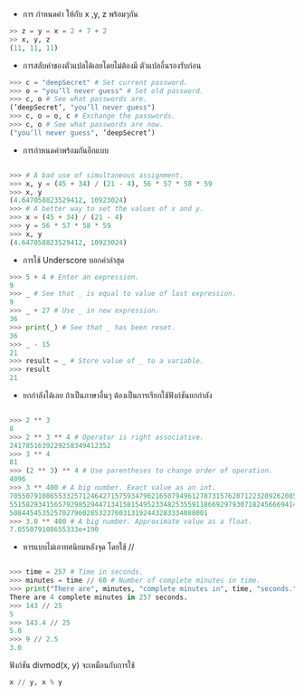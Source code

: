 - การ กำหนดค่า ให้กับ x ,y, z พร้อมๆกัน

```python
>> z = y = x = 2 + 7 + 2
>> x, y, z
(11, 11, 11)
```




- การสลับค่าของตัวแปลได้เลยโดยไม่ต้องมี ตัวแปลอื่นรองรับก่อน

```Python
>>> c = "deepSecret" # Set current password.
>>> o = "you’ll never guess" # Set old password.
>>> c, o # See what passwords are.
(’deepSecret’, "you’ll never guess")
>>> c, o = o, c # Exchange the passwords.
>>> c, o # See what passwords are now.
("you’ll never guess", ’deepSecret’)
```




- การกำหนดค่าพร้อมกันอีกแบบ

```Python

>>> # A bad use of simultaneous assignment.
>>> x, y = (45 + 34) / (21 - 4), 56 * 57 * 58 * 59
>>> x, y
(4.647058823529412, 10923024)
>>> # A better way to set the values of x and y.
>>> x = (45 + 34) / (21 - 4)
>>> y = 56 * 57 * 58 * 59
>>> x, y
(4.647058823529412, 10923024)
```




- การใช้ Underscore บอกค่าล่าสุด

```Python
>>> 5 + 4 # Enter an expression.
9
>>> _ # See that _ is equal to value of last expression.
9
>>> _ + 27 # Use _ in new expression.
36
>>> print(_) # See that _ has been reset.
36
>>> _ - 15
21
>>> result = _ # Store value of _ to a variable.
>>> result
21
```




- ยกกำลังได้เลย ถ้าเป็นภาษาอื่นๆ ต้องเป็นการเรียกใช้ฟังก์ชันยกกำลัง

```Python

>>> 2 ** 3
8
>>> 2 ** 3 ** 4 # Operator is right associative.
2417851639229258349412352
>>> 3 ** 4
81
>>> (2 ** 3) ** 4 # Use parentheses to change order of operation.
4096
>>> 3 ** 400 # A big number. Exact value as an int.
70550791086553325712464271575934796216507949612787315762871223209262085
55158293415657929852944713415815495233482535591186692979307182456669414
5084454535257027960285323760313192443283334088001
>>> 3.0 ** 400 # A big number. Approximate value as a float.
7.055079108655333e+190
```




- หารแบบไม่เอาทศนิยมหลังจุด โดยใช้ //

```Python

>>> time = 257 # Time in seconds.
>>> minutes = time // 60 # Number of complete minutes in time.
>>> print("There are", minutes, "complete minutes in", time, "seconds.")
There are 4 complete minutes in 257 seconds.
>>> 143 // 25
5
>>> 143.4 // 25
5.0
>>> 9 // 2.5
3.0
```

ฟังก์ชัน divmod(x, y) จะเหมือนกับการใช้ 
```Python
x // y, x % y
```
